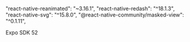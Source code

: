 "react-native-reanimated": "~3.16.1",
"react-native-redash": "^18.1.3",
"react-native-svg": "^15.8.0",
"@react-native-community/masked-view": "^0.1.11",

Expo SDK 52
